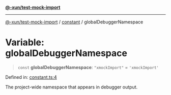 [**@-xun/test-mock-import**](../../README.md)

***

[@-xun/test-mock-import](../../README.md) / [constant](../README.md) / globalDebuggerNamespace

# Variable: globalDebuggerNamespace

> `const` **globalDebuggerNamespace**: `"xmockImport"` = `'xmockImport'`

Defined in: [constant.ts:4](https://github.com/Xunnamius/test-utils/blob/f4a59566b9602bdd57cd611af8799bea4c468777/packages/test-mock-import/src/constant.ts#L4)

The project-wide namespace that appears in debugger output.
